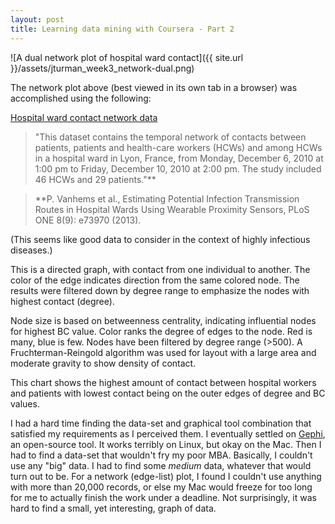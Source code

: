 ```yaml
---
layout: post
title: Learning data mining with Coursera - Part 2
---
```


![A dual network plot of hospital ward contact]({{ site.url }}/assets/jturman_week3_network-dual.png)

The network plot above (best viewed in its own tab in a browser) was accomplished using the following:

[Hospital ward contact network data](http://www.sociopatterns.org/datasets/hospital-ward-dynamic-contact-network/)

> "This dataset contains the temporal network of contacts between patients, patients and health-care workers (HCWs) and among HCWs in a hospital ward in Lyon, France, from Monday, December 6, 2010 at 1:00 pm to Friday, December 10, 2010 at 2:00 pm. The study included 46 HCWs and 29 patients."**

> **P. Vanhems et al., Estimating Potential Infection Transmission Routes in Hospital Wards Using Wearable Proximity Sensors, PLoS ONE 8(9): e73970 (2013).

(This seems like good data to consider in the context of highly infectious diseases.)

This is a directed graph, with contact from one individual to another. The color of the edge indicates direction from the same colored node. The results were filtered down by degree range to emphasize the nodes with highest contact (degree).

Node size is based on betweenness centrality, indicating influential nodes for highest BC value. Color ranks the degree of edges to the node. Red is many, blue is few. Nodes have been filtered by degree range (>500). A Fruchterman-Reingold algorithm was used for layout with a large area and moderate gravity to show density of contact.

This chart shows the highest amount of contact between hospital workers and patients with lowest contact being on the outer edges of degree and BC values.

I had a hard time finding the data-set and graphical tool combination that satisfied my requirements as I perceived them. I eventually settled on [Gephi](http://gephi.org), an open-source tool. It works terribly on Linux, but okay on the Mac. Then I had to find a data-set that wouldn't fry my poor MBA. Basically, I couldn't use any "big" data. I had to find some _medium_ data, whatever that would turn out to be. For a network (edge-list) plot, I found I couldn't use anything with more than 20,000 records, or else my Mac would freeze for too long for me to actually finish the work under a deadline. Not surprisingly, it was hard to find a small, yet interesting, graph of data.

